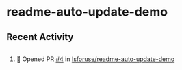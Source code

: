 # readme-auto-update-demo



## Recent Activity
<!--START_SECTION:activity-->
![<WorkflowName>](https://github.com/<OWNER>/<REPO>/actions/workflows/<workflow_file>.yml/badge.svg)
1. 💪 Opened PR [#4](https://github.com/Isforuse/readme-auto-update-demo/pull/4) in [Isforuse/readme-auto-update-demo](https://github.com/Isforuse/readme-auto-update-demo)
<!--END_SECTION:activity-->
